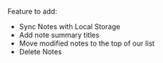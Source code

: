 Feature to add: 
 
- Sync Notes with Local Storage
- Add note summary titles 
- Move modified notes to the top of our list 
- Delete Notes